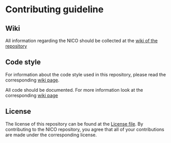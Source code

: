 # Contributing guideline

## Wiki
All information regarding the NICO should be collected at the
[wiki of the repository](https://git.informatik.uni-hamburg.de/wtm-robots-and-equipment/NICO-software/wikis/home)

## Code style
For information about the code style used in this repository, please read the
corresponding [wiki page](https://git.informatik.uni-hamburg.de/wtm-robots-and-equipment/NICO-software/wikis/code-style).

All code should be documented. For more information look at the corresponding
[wiki page](https://git.informatik.uni-hamburg.de/wtm-robots-and-equipment/NICO-software/wikis/documentation-style)

## License
The license of this repository can be found at the [License file](LICENSE). By
contributing to the NICO repository, you agree that all of your contributions
are made under the corresponding license.